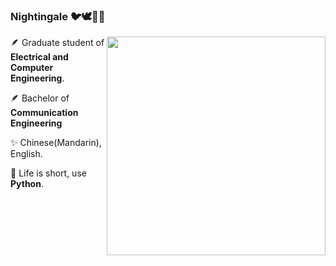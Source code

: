 ### Nightingale 🐦🕊️🦜🦤
<img align=right src="https://github-readme-stats.vercel.app/api/top-langs/?username=yyyeying&layout=compact&count_private=true" width='350"' />


🪶 Graduate student of **Electrical and Computer Engineering**.

🪶 Bachelor of **Communication Engineering**

✨ Chinese(Mandarin), English.

🐍 Life is short, use **Python**.

<!--
**yyyeying/yyyeying** is a ✨ _special_ ✨ repository because its `README.md` (this file) appears on your GitHub profile.

Here are some ideas to get you started:

- 🔭 I’m currently working on ...
- 🌱 I’m currently learning ...
- 👯 I’m looking to collaborate on ...
- 🤔 I’m looking for help with ...
- 💬 Ask me about ...
- 📫 How to reach me: ...
- 😄 Pronouns: ...
- ⚡ Fun fact: ...
-->

